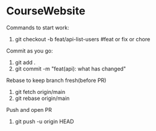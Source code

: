 # CourseWebsite

Commands to start work:
1. git checkout -b feat/api-list-users #feat or fix or chore

Commit as you go:
1. git add .
2. git commit -m "feat(api): what has changed"

Rebase to keep branch fresh(before PR)
1. git fetch origin/main
2. git rebase origin/main

Push and open PR
1. git push -u origin HEAD